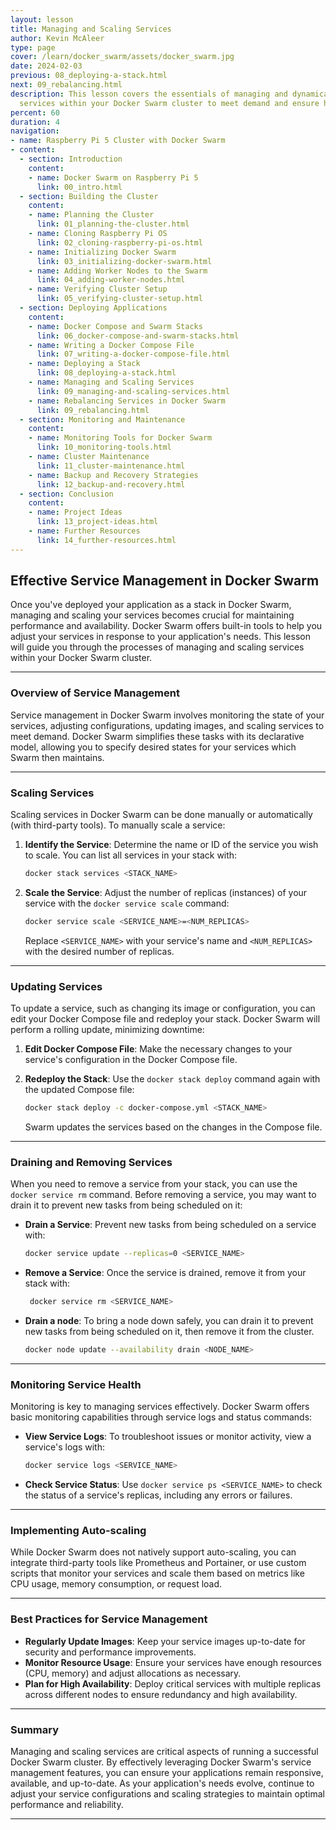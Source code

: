 ```yaml
---
layout: lesson
title: Managing and Scaling Services
author: Kevin McAleer
type: page
cover: /learn/docker_swarm/assets/docker_swarm.jpg
date: 2024-02-03
previous: 08_deploying-a-stack.html
next: 09_rebalancing.html
description: This lesson covers the essentials of managing and dynamically scaling
  services within your Docker Swarm cluster to meet demand and ensure high availability.
percent: 60
duration: 4
navigation:
- name: Raspberry Pi 5 Cluster with Docker Swarm
- content:
  - section: Introduction
    content:
    - name: Docker Swarm on Raspberry Pi 5
      link: 00_intro.html
  - section: Building the Cluster
    content:
    - name: Planning the Cluster
      link: 01_planning-the-cluster.html
    - name: Cloning Raspberry Pi OS
      link: 02_cloning-raspberry-pi-os.html
    - name: Initializing Docker Swarm
      link: 03_initializing-docker-swarm.html
    - name: Adding Worker Nodes to the Swarm
      link: 04_adding-worker-nodes.html
    - name: Verifying Cluster Setup
      link: 05_verifying-cluster-setup.html
  - section: Deploying Applications
    content:
    - name: Docker Compose and Swarm Stacks
      link: 06_docker-compose-and-swarm-stacks.html
    - name: Writing a Docker Compose File
      link: 07_writing-a-docker-compose-file.html
    - name: Deploying a Stack
      link: 08_deploying-a-stack.html
    - name: Managing and Scaling Services
      link: 09_managing-and-scaling-services.html
    - name: Rebalancing Services in Docker Swarm
      link: 09_rebalancing.html
  - section: Monitoring and Maintenance
    content:
    - name: Monitoring Tools for Docker Swarm
      link: 10_monitoring-tools.html
    - name: Cluster Maintenance
      link: 11_cluster-maintenance.html
    - name: Backup and Recovery Strategies
      link: 12_backup-and-recovery.html
  - section: Conclusion
    content:
    - name: Project Ideas
      link: 13_project-ideas.html
    - name: Further Resources
      link: 14_further-resources.html
---
```



## Effective Service Management in Docker Swarm

Once you've deployed your application as a stack in Docker Swarm, managing and scaling your services becomes crucial for maintaining performance and availability. Docker Swarm offers built-in tools to help you adjust your services in response to your application's needs. This lesson will guide you through the processes of managing and scaling services within your Docker Swarm cluster.

---

### Overview of Service Management

Service management in Docker Swarm involves monitoring the state of your services, adjusting configurations, updating images, and scaling services to meet demand. Docker Swarm simplifies these tasks with its declarative model, allowing you to specify desired states for your services which Swarm then maintains.

---

### Scaling Services

Scaling services in Docker Swarm can be done manually or automatically (with third-party tools). To manually scale a service:

1. **Identify the Service**: Determine the name or ID of the service you wish to scale. You can list all services in your stack with:

   ```sh
   docker stack services <STACK_NAME>
   ```

1. **Scale the Service**: Adjust the number of replicas (instances) of your service with the `docker service scale` command:

   ```sh
   docker service scale <SERVICE_NAME>=<NUM_REPLICAS>
   ```

   Replace `<SERVICE_NAME>` with your service's name and `<NUM_REPLICAS>` with the desired number of replicas.

---

### Updating Services

To update a service, such as changing its image or configuration, you can edit your Docker Compose file and redeploy your stack. Docker Swarm will perform a rolling update, minimizing downtime:

1. **Edit Docker Compose File**: Make the necessary changes to your service's configuration in the Docker Compose file.
1. **Redeploy the Stack**: Use the `docker stack deploy` command again with the updated Compose file:

   ```sh
   docker stack deploy -c docker-compose.yml <STACK_NAME>
   ```

   Swarm updates the services based on the changes in the Compose file.

---

### Draining and Removing Services

When you need to remove a service from your stack, you can use the `docker service rm` command. Before removing a service, you may want to drain it to prevent new tasks from being scheduled on it:

- **Drain a Service**: Prevent new tasks from being scheduled on a service with:

  ```sh
  docker service update --replicas=0 <SERVICE_NAME>
  ```

- **Remove a Service**: Once the service is drained, remove it from your stack with:

  ```sh
   docker service rm <SERVICE_NAME>
   ```

- **Drain a node**: To bring a node down safely, you can drain it to prevent new tasks from being scheduled on it, then remove it from the cluster.

   ```bash
   docker node update --availability drain <NODE_NAME>
   ```

---

### Monitoring Service Health

Monitoring is key to managing services effectively. Docker Swarm offers basic monitoring capabilities through service logs and status commands:

- **View Service Logs**: To troubleshoot issues or monitor activity, view a service's logs with:

  ```sh
  docker service logs <SERVICE_NAME>
  ```

- **Check Service Status**: Use `docker service ps <SERVICE_NAME>` to check the status of a service's replicas, including any errors or failures.

---

### Implementing Auto-scaling

While Docker Swarm does not natively support auto-scaling, you can integrate third-party tools like Prometheus and Portainer, or use custom scripts that monitor your services and scale them based on metrics like CPU usage, memory consumption, or request load.

---

### Best Practices for Service Management

- **Regularly Update Images**: Keep your service images up-to-date for security and performance improvements.
- **Monitor Resource Usage**: Ensure your services have enough resources (CPU, memory) and adjust allocations as necessary.
- **Plan for High Availability**: Deploy critical services with multiple replicas across different nodes to ensure redundancy and high availability.

---

### Summary

Managing and scaling services are critical aspects of running a successful Docker Swarm cluster. By effectively leveraging Docker Swarm's service management features, you can ensure your applications remain responsive, available, and up-to-date. As your application's needs evolve, continue to adjust your service configurations and scaling strategies to maintain optimal performance and reliability.

---

